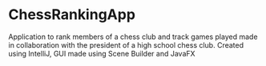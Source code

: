 # ChessRankingApp
Application to rank members of a chess club and track games played made in collaboration with the president of a high school chess club.
Created using IntelliJ, GUI made using Scene Builder and JavaFX

